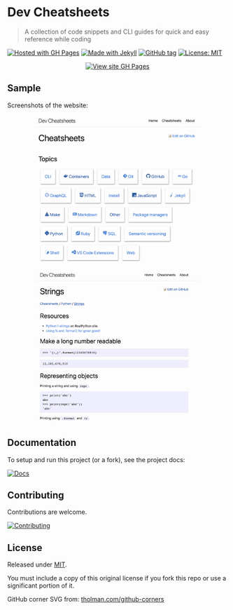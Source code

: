 # Dev Cheatsheets
> A collection of code snippets and CLI guides for quick and easy reference while coding

[![Hosted with GH Pages](https://img.shields.io/badge/Made_with-GH_Pages-blue.svg?logo=github)](https://pages.github.com/)
[![Made with Jekyll](https://img.shields.io/badge/Jekyll-3.9-blue.svg?logo=jekyll)](https://jekyllrb.com)
[![GitHub tag](https://img.shields.io/github/tag/MichaelCurrin/dev-cheatsheets)](https://github.com/MichaelCurrin/dev-cheatsheets/tags/)
[![License: MIT](https://img.shields.io/badge/License-MIT-blue)](#license)


<div align="center">

<!-- TODO replace with URL in badge but need to restructure how the badge works to allow '/' -->
[![View site GH Pages](https://img.shields.io/badge/View_site-GH_Pages-green?style=for-the-badge)](https://michaelcurrin.github.io/dev-cheatsheets/)

</div>


## Sample

Screenshots of the website:

<div align="center">
    <a href="https://michaelcurrin.github.io/dev-cheatsheets/cheatsheets/">
        <img src="/sample-cheatsheets.png" height="350" alt="sample cheatsheets"/>
    </a>                                            
    <a href="https://michaelcurrin.github.io/dev-cheatsheets/cheatsheets/jekyll/">
        <img src="/sample-python.png" height="350" alt="sample cheatsheets python" />
    </a>
</div>


## Documentation

To setup and run this project (or a fork), see the project docs:

[![Docs](https://img.shields.io/badge/View-Docs-blue?style=for-the-badge)](/docs/)


## Contributing

Contributions are welcome.

[![Contributing](https://img.shields.io/badge/View-Contributing-blue?style=for-the-badge)](/CONTRIBUTING.md)



## License

Released under [MIT](/LICENSE).

You must include a copy of this original license if you fork this repo or use a significant portion of it.

GitHub corner SVG from: [tholman.com/github-corners](https://tholman.com/github-corners/)
